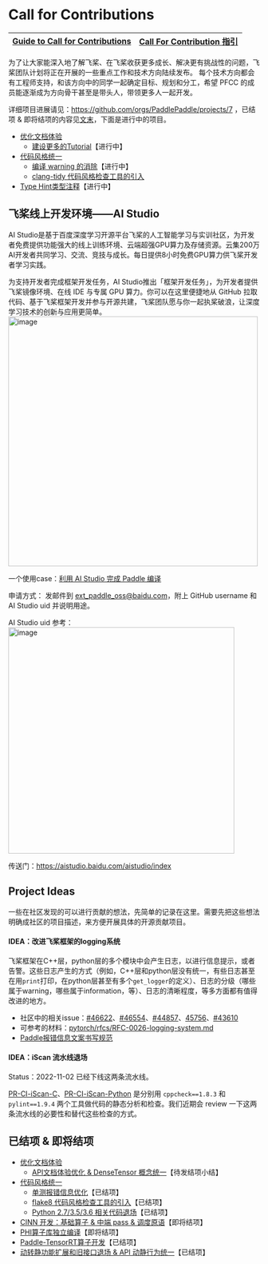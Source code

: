 # Call for Contributions

| **[Guide to Call for Contributions](./guide-to-call-for-contribution.md)** | **[Call For Contribution 指引](./guide-to-call-for-contribution_cn.md)** |
| ------------------------------------------------------------ | ------------------------------------------------------------ |

为了让大家能深入地了解飞桨、在飞桨收获更多成长、解决更有挑战性的问题，飞桨团队计划将正在开展的一些重点工作和技术方向陆续发布。
每个技术方向都会有工程师支持，和该方向中的同学一起确定目标、规划和分工，希望 PFCC 的成员能逐渐成为方向骨干甚至是带头人，带领更多人一起开发。

详细项目进展请见：https://github.com/orgs/PaddlePaddle/projects/7 ，已结项 & 即将结项的内容见[文末](#done)，下面是进行中的项目。

- [优化文档体验](./docs)
  - [建设更多的Tutorial](./docs/Call_For_Tutorials.md)【进行中】
- [代码风格统一](./code_style)
  - [编译 warning 的消除](./code_style/code_style_compiler_warning.md)【进行中】
  - [clang-tidy 代码风格检查工具的引入](./code_style/code_style_clang_tidy.md)
- [Type Hint类型注释](type_hint.md)【进行中】

## 飞桨线上开发环境——AI Studio
AI Studio是基于百度深度学习开源平台飞桨的人工智能学习与实训社区，为开发者免费提供功能强大的线上训练环境、云端超强GPU算力及存储资源。云集200万AI开发者共同学习、交流、竞技与成长。每日提供8小时免费GPU算力供飞桨开发者学习实践。

为支持开发者完成框架开发任务，AI Studio推出「框架开发任务」，为开发者提供飞桨镜像环境、在线 IDE 与专属 GPU 算力。你可以在这里便捷地从 GitHub 拉取代码、基于飞桨框架开发并参与开源共建，飞桨团队愿与你一起执桨破浪，让深度学习技术的创新与应用更简单。
<img width="500" alt="image" src="https://user-images.githubusercontent.com/39876205/201044617-2dbcb752-42c1-40f7-b634-2e4c776b55f9.png">

一个使用case：[利用 AI Studio 完成 Paddle 编译](https://aistudio.baidu.com/aistudio/projectdetail/4572885)

申请方式：
发邮件到 ext_paddle_oss@baidu.com，附上 GitHub username 和 AI Studio uid 并说明用途。

AI Studio uid 参考：
<img width="453" alt="image" src="https://user-images.githubusercontent.com/39876205/201087539-4f1cecb1-8261-46e6-b425-13d21cceb45b.png">

传送门：https://aistudio.baidu.com/aistudio/index


## Project Ideas

一些在社区发现的可以进行贡献的想法，先简单的记录在这里。需要先把这些想法明确成社区的项目描述，来方便开展具体的开源贡献项目。

#### IDEA：改进飞桨框架的logging系统

飞桨框架在C++层，python层的多个模块中会产生日志，以进行信息提示，或者告警。这些日志产生的方式（例如，C++层和python层没有统一，有些日志甚至在用`print`打印，在python层甚至有多个`get_logger`的定义）、日志的分级（哪些属于warning，哪些属于information，等）、日志的清晰程度，等多方面都有值得改进的地方。

- 社区中的相关issue：[#46622](https://github.com/PaddlePaddle/Paddle/issues/46622)、[#46554](https://github.com/PaddlePaddle/Paddle/pull/46554#pullrequestreview-1122960171)、[#44857](https://github.com/PaddlePaddle/Paddle/pull/44857)、[45756](https://github.com/PaddlePaddle/Paddle/issues/45756)、[#43610](https://github.com/PaddlePaddle/Paddle/issues/43610)
- 可参考的材料：[pytorch/rfcs/RFC-0026-logging-system.md](https://github.com/pytorch/rfcs/blob/4b75803bf90c16b0120787fa0557bfe79ace1ef3/RFC-0026-logging-system.md)
- [Paddle报错信息文案书写规范](https://github.com/PaddlePaddle/Paddle/wiki/Paddle-Error-Message-Writing-Specification)

#### IDEA：iScan 流水线退场

Status：2022-11-02 已经下线这两条流水线。

[PR-CI-iScan-C](https://xly.bce.baidu.com/paddlepaddle/paddle/newipipe/builds/18485?module=PaddlePaddle/Paddle&pipeline=PR-CI-iScan-C&branch=branches)、[PR-CI-iScan-Python](https://xly.bce.baidu.com/paddlepaddle/paddle/newipipe/builds/18500?module=PaddlePaddle/Paddle&pipeline=PR-CI-iScan-Python&branch=branches) 是分别用 `cppcheck==1.8.3` 和 `pylint==1.9.4` 两个工具做代码的静态分析和检查。我们近期会 review 一下这两条流水线的必要性和替代这些检查的方式。

## 已结项 & 即将结项
- [优化文档体验](./docs)
  - [API文档体验优化 & DenseTensor 概念统一](https://github.com/PaddlePaddle/Paddle/issues/48047)【待发结项小结】
- [代码风格统一](./code_style)
  - [单测报错信息优化](./code_style/code_style_improvement_for_unittest.md)【已结项】
  - [flake8 代码风格检查工具的引入](./code_style/code_style_flake8_milestone_summary.md)【已结项】
  - [Python 2.7/3.5/3.6 相关代码退场](./code_style/legacy_python_milestone_summary.md)【已结项】
- [CINN 开发：基础算子 & 中端 pass & 调度原语](https://github.com/PaddlePaddle/CINN/issues/1115)【即将结项】
- [PHI算子库独立编译](https://github.com/PaddlePaddle/Paddle/issues/47615)【即将结项】
- [Paddle-TensorRT算子开发](paddle_trt_optimization_milestone_summary.md)【已结项】
- [动转静功能扩展和旧接口退场 & API 动静行为统一](./Dy2St/project_milestone_summary.md)【已结项】

